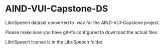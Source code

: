 # AIND-VUI-Capstone-DS

LibriSpeech dataset converted to .wav for the AIND-VUI-Capstone project.

Please make sure you have git-lfs configured to download the actual files. 

LibriSpeech license is in the LibriSpeech folder.

